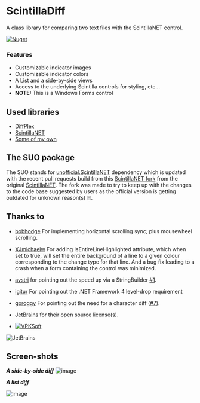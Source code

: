 # ScintillaDiff
A class library for comparing two text files with the ScintillaNET control.

[![Nuget](https://img.shields.io/nuget/v/ScintillaDiff)](https://www.nuget.org/packages/ScintillaDiff/)

### Features
* Customizable indicator images
* Customizable indicator colors
* A List and a side-by-side views
* Access to the underlying Scintilla controls for styling, etc...
* **NOTE:** This is a Windows Forms control

## Used libraries
* [DiffPlex](https://github.com/mmanela/diffplex)
* [ScintillaNET](https://github.com/jacobslusser/ScintillaNET)
* [Some of my own](https://github.com/VPKSoft)

## The SUO package
The SUO stands for [unofficial.ScintillaNET](https://www.nuget.org/packages/unofficial.ScintillaNET/) dependency which is updated with the recent pull requests build from this [ScintillaNET fork](https://github.com/VPKSoft/ScintillaNET) from the original [ScintillaNET](https://github.com/jacobslusser/ScintillaNET). The fork was made to try to keep up with the changes to the code base suggested by users as the official version is getting outdated for unknown reason(s) 🙄.

## Thanks to
* [bobhodge](https://github.com/bobhodge) For implementing horizontal scrolling sync; plus mousewheel scrolling.
* [XJmichaelw](https://github.com/XJmichaelw) For adding IsEntireLineHighlighted attribute, which when set to true, will set the entire background of a line to a given colour corresponding to the change type for that line. And a bug fix leading to a crash when a form containing the control was minimized.
* [avstri](https://github.com/avstri) for pointing out the speed up via a StringBuilder [#1](https://github.com/VPKSoft/ScintillaDiff/issues/1).

* [igitur](https://github.com/igitur) For pointing out the .NET Framework 4 level-drop requirement

* [goroggy](https://github.com/goroggy) For pointing out the need for a character diff ([#7](https://github.com/VPKSoft/ScintillaDiff/issues/7)).

* [JetBrains](http://www.jetbrains.com) for their open source license(s).

* [![VPKSoft](https://circleci.com/gh/VPKSoft/ScintillaDiff.svg?style=shield)](https://app.circleci.com/pipelines/github/VPKSoft/ScintillaDiff)

![JetBrains](http://www.vpksoft.net/site/External/JetBrains/jetbrains.svg)

## Screen-shots
_**A side-by-side diff**_
![image](https://user-images.githubusercontent.com/40712699/58415622-b230e580-8087-11e9-913e-7c95572416a5.png)

**_A list diff_**

![image](https://user-images.githubusercontent.com/40712699/58415657-d096e100-8087-11e9-8f87-d4a5e459fc9c.png)
